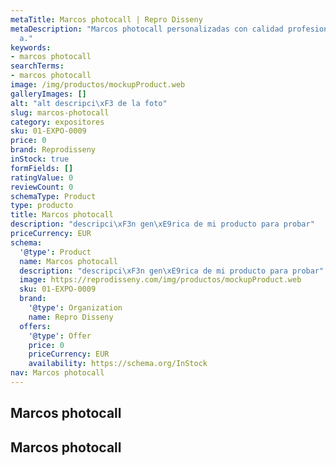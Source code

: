 ```yaml
---
metaTitle: Marcos photocall | Repro Disseny
metaDescription: "Marcos photocall personalizadas con calidad profesional en Catalu\xF1\
  a."
keywords:
- marcos photocall
searchTerms:
- marcos photocall
image: /img/productos/mockupProduct.web
galleryImages: []
alt: "alt descripci\xF3 de la foto"
slug: marcos-photocall
category: expositores
sku: 01-EXPO-0009
price: 0
brand: Reprodisseny
inStock: true
formFields: []
ratingValue: 0
reviewCount: 0
schemaType: Product
type: producto
title: Marcos photocall
description: "descripci\xF3n gen\xE9rica de mi producto para probar"
priceCurrency: EUR
schema:
  '@type': Product
  name: Marcos photocall
  description: "descripci\xF3n gen\xE9rica de mi producto para probar"
  image: https://reprodisseny.com/img/productos/mockupProduct.web
  sku: 01-EXPO-0009
  brand:
    '@type': Organization
    name: Repro Disseny
  offers:
    '@type': Offer
    price: 0
    priceCurrency: EUR
    availability: https://schema.org/InStock
nav: Marcos photocall
---
```


## Marcos photocall

## Marcos photocall
